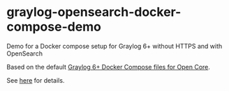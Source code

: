 # graylog-opensearch-docker-compose-demo
Demo for a Docker compose setup for Graylog 6+ without HTTPS and with OpenSearch

Based on the default [Graylog 6+ Docker Compose files for Open Core](https://github.com/Graylog2/docker-compose).

See [here](https://go2docs.graylog.org/current/downloading_and_installing_graylog/docker_installation_os.htm?Highlight=GRAYLOG_ELASTICSEARCH_HOSTS) for details.

